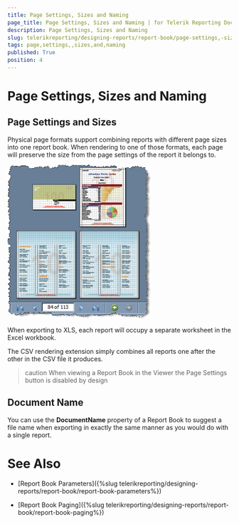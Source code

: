 ```yaml
---
title: Page Settings, Sizes and Naming
page_title: Page Settings, Sizes and Naming | for Telerik Reporting Documentation
description: Page Settings, Sizes and Naming
slug: telerikreporting/designing-reports/report-book/page-settings,-sizes-and-naming
tags: page,settings,,sizes,and,naming
published: True
position: 4
---
```


# Page Settings, Sizes and Naming



## Page Settings and Sizes

Physical page formats support combining reports with different page sizes into one report book. When rendering to one of those formats, each page will preserve the size from the page settings of the report it belongs to.

  
  ![](images/ReportBook6_PageSizes.png)



When exporting to XLS, each report will occupy a separate worksheet in the Excel workbook.

The CSV rendering extension simply combines all reports one after the other in the CSV file it produces.

>caution When viewing a Report Book in the Viewer the Page Settings button is disabled by design


## Document Name

You can use the __DocumentName__ property of a Report Book to suggest a file name when exporting in exactly the same manner as you would do with a single report.

# See Also

 * [Report Book Parameters]({%slug telerikreporting/designing-reports/report-book/report-book-parameters%})

 * [Report Book Paging]({%slug telerikreporting/designing-reports/report-book/report-book-paging%})
